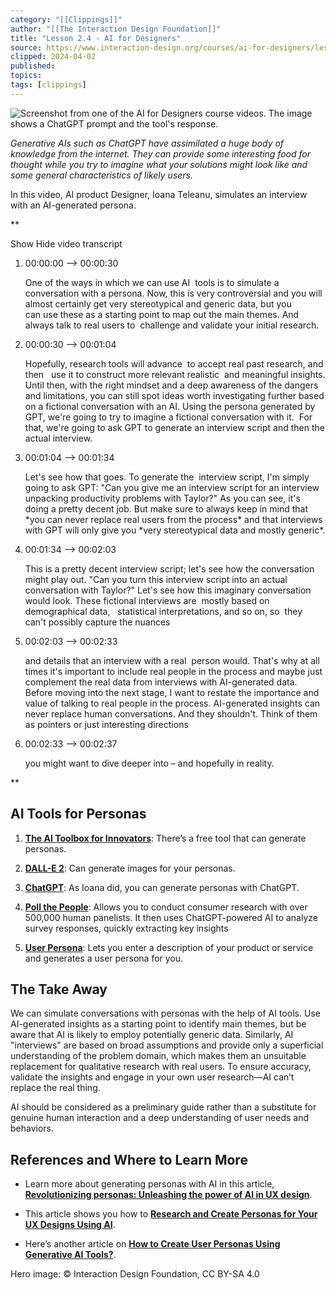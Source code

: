 ```yaml
---
category: "[[Clippings]]"
author: "[[The Interaction Design Foundation]]"
title: "Lesson 2.4 - AI for Designers"
source: https://www.interaction-design.org/courses/ai-for-designers/lessons/2.4
clipped: 2024-04-02
published: 
topics: 
tags: [clippings]
---
```


![Screenshot from one of the AI for Designers course videos. The image shows a ChatGPT prompt and the tool's response.](https://public-images.interaction-design.org/courses/lesson-materials/02-04-01-HeroImage.jpg)

*Generative AIs such as ChatGPT have assimilated a huge body of knowledge from the internet. They can provide some interesting food for thought while you try to imagine what your solutions might look like and some general characteristics of likely users.*

In this video, AI product Designer, Ioana Teleanu, simulates an interview with an AI-generated persona. 

**

Show Hide video transcript

1.  00:00:00 --> 00:00:30
    
    One of the ways in which we can use AI  tools is to simulate a conversation with a persona. Now, this is very controversial and you will almost certainly get very stereotypical and generic data, but you can use these as a starting point to map out the main themes. And always talk to real users to  challenge and validate your initial research.
    
2.  00:00:30 --> 00:01:04
    
    Hopefully, research tools will advance  to accept real past research, and then   use it to construct more relevant realistic  and meaningful insights. Until then, with the right mindset and a deep awareness of the dangers and limitations, you can still spot ideas worth investigating further based on a fictional conversation with an AI. Using the persona generated by GPT, we're going to try to imagine a fictional conversation with it.  For that, we're going to ask GPT to generate an interview script and then the actual interview.
    
3.  00:01:04 --> 00:01:34
    
    Let's see how that goes. To generate the  interview script, I'm simply going to ask GPT: "Can you give me an interview script for an interview unpacking productivity problems with Taylor?" As you can see, it's doing a pretty decent job. But make sure to always keep in mind that \*you can never replace real users from the process\* and that interviews with GPT will only give you \*very stereotypical data and mostly generic\*.
    
4.  00:01:34 --> 00:02:03
    
    This is a pretty decent interview script; let's see how the conversation might play out. "Can you turn this interview script into an actual conversation with Taylor?" Let's see how this imaginary conversation would look. These fictional interviews are  mostly based on demographical data,   statistical interpretations, and so on, so  they can't possibly capture the nuances  
    
5.  00:02:03 --> 00:02:33
    
    and details that an interview with a real  person would. That's why at all times it's important to include real people in the process and maybe just complement the real data from interviews with AI-generated data. Before moving into the next stage, I want to restate the importance and value of talking to real people in the process. AI-generated insights can never replace human conversations. And they shouldn't. Think of them as pointers or just interesting directions
    
6.  00:02:33 --> 00:02:37
    
    you might want to dive deeper into – and hopefully in reality.
    

**

## AI Tools for Personas

1.  **[The AI Toolbox for Innovators](https://ai.boardofinnovation.com/)**: There’s a free tool that can generate personas.
    
2.  **[DALL-E 2](https://openai.com/dall-e-2)**: Can generate images for your personas.
    
3.  **[ChatGPT](https://chat.openai.com/)**: As Ioana did, you can generate personas with ChatGPT.
    
4.  **[Poll the People](https://pollthepeople.app/)**: Allows you to conduct consumer research with over 500,000 human panelists. It then uses ChatGPT-powered AI to analyze survey responses, quickly extracting key insights
    
5.  **[User Persona](https://userpersona.dev/)**: Lets you enter a description of your product or service and generates a user persona for you.
    

## The Take Away

We can simulate conversations with personas with the help of AI tools. Use AI-generated insights as a starting point to identify main themes, but be aware that AI is likely to employ potentially generic data. Similarly, AI "interviews" are based on broad assumptions and provide only a superficial understanding of the problem domain, which makes them an unsuitable replacement for qualitative research with real users. To ensure accuracy, validate the insights and engage in your own user research—AI can’t replace the real thing. 

AI should be considered as a preliminary guide rather than a substitute for genuine human interaction and a deep understanding of user needs and behaviors. 

## References and Where to Learn More

-   Learn more about generating personas with AI in this article, **[Revolutionizing personas: Unleashing the power of AI in UX design](https://bootcamp.uxdesign.cc/revolutionizing-personas-unleashing-the-power-of-ai-in-ux-design-4f66010eb1f8)**.
    
-   This article shows you how to **[Research and Create Personas for Your UX Designs Using AI](https://bootcamp.uxdesign.cc/research-and-create-personas-for-your-ux-designs-using-ai-d99ef933ec56)**.
    
-   Here’s another article on **[How to Create User Personas Using Generative AI Tools?](https://www.linkedin.com/pulse/how-create-user-personas-using-generative-ai-tools-dana-cano/)**.
    

Hero image: © Interaction Design Foundation, CC BY-SA 4.0